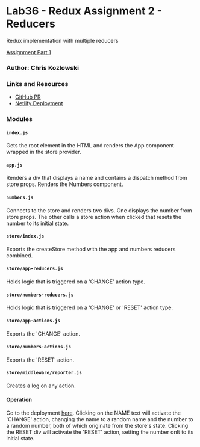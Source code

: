 # Lab36 - Redux Assignment 2 - Reducers

Redux implementation with multiple reducers

[Assignment Part 1](https://github.com/401-advanced-javascript-cdk/lab36-app-state-connect/blob/state-connect/README.md)

### Author: Chris Kozlowski

### Links and Resources

- [GitHub PR](https://github.com/401-advanced-javascript-cdk/lab36-state-reducers/pull/1)
- [Netlify Deployment](https://keen-joliot-24ce61.netlify.com)

### Modules

#### `index.js`

Gets the root element in the HTML and renders the App component wrapped in the store provider.

#### `app.js`

Renders a div that displays a name  and contains a dispatch method from store props.  Renders the Numbers component.

#### `numbers.js`

Connects to the store and renders two divs.  One displays the number from store props.  The other calls a store action when clicked that resets the number to its initial state.

#### `store/index.js`

Exports the createStore method with the app and numbers reducers combined.

#### `store/app-reducers.js`

Holds logic that is triggered on a 'CHANGE' action type.

#### `store/numbers-reducers.js`

Holds logic that is triggered on a 'CHANGE' or 'RESET' action type.

#### `store/app-actions.js`

Exports the 'CHANGE' action.

#### `store/numbers-actions.js`

Exports the 'RESET' action.

#### `store/middleware/reporter.js`

Creates a log on any action.

#### Operation

Go to the deployment [here](https://keen-joliot-24ce61.netlify.com).  Clicking on the NAME text will activate the 'CHANGE' action, changing the name to a random name and the number to a random number, both of which originate from the store's state.  Clicking the RESET div will activate the 'RESET' action, setting the number onlt to its initial state.
